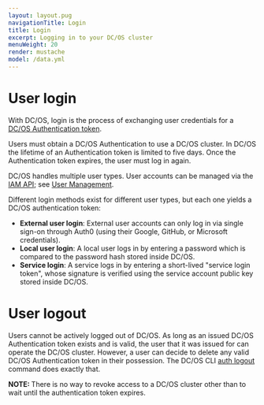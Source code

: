 ```yaml
---
layout: layout.pug
navigationTitle: Login
title: Login
excerpt: Logging in to your DC/OS cluster
menuWeight: 20
render: mustache
model: /data.yml
---
```


<!-- The source repository for this topic is https://github.com/dcos/dcos-docs-site -->

# User login

With DC/OS, login is the process of exchanging user credentials for a [DC/OS Authentication token](/1.13/security/oss/authentication/authentication-token/).

Users must obtain a DC/OS Authentication to use a DC/OS cluster. In DC/OS the lifetime of an Authentication token is limited to five days. Once the Authentication token expires, the user must log in again.

DC/OS handles multiple user types. User accounts can be managed via the [IAM API](/1.13/security/oss/iam-api/); see [User Management](/1.13/security/oss/user-management/).

Different login methods exist for different user types, but each one yields a DC/OS authentication token:

* **External user login**: External user accounts can only log in via single sign-on through Auth0 (using their Google, GitHub, or Microsoft credentials).
* **Local user login**: A local user logs in by entering a password which is compared to the password hash stored inside DC/OS.
* **Service login**: A service logs in by entering a short-lived "service login token", whose signature is verified using the service account public key stored inside DC/OS.

# User logout

Users cannot be actively logged out of DC/OS. As long as an issued DC/OS Authentication token exists and is valid, the user that it was issued for can operate the DC/OS cluster. However, a user can decide to delete any valid DC/OS Authentication token in their possession. The DC/OS CLI [auth logout](/1.13/cli/command-reference/dcos-auth/dcos-auth-logout/) command does exactly that.

<p class="message--note"><strong>NOTE: </strong>There is no way to revoke access to a DC/OS cluster other than to wait until the authentication token expires.</p>
